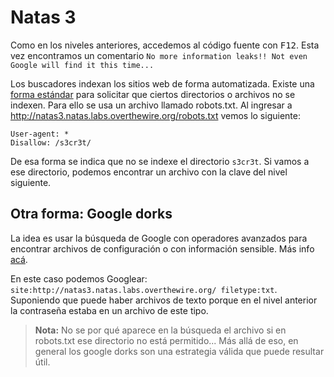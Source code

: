 # Natas 3

Como en los niveles anteriores, accedemos al código fuente con <kbd>F12</kbd>. Esta vez encontramos un comentario `No more information leaks!! Not even Google will find it this time...`

Los buscadores indexan los sitios web de forma automatizada. Existe una [forma estándar](https://en.wikipedia.org/wiki/Robots_exclusion_standard) para solicitar que ciertos directorios o archivos no se indexen. Para ello se usa un archivo llamado robots.txt. Al ingresar a http://natas3.natas.labs.overthewire.org/robots.txt vemos lo siguiente:

```
User-agent: *
Disallow: /s3cr3t/
```

De esa forma se indica que no se indexe el directorio `s3cr3t`. Si vamos a ese directorio, podemos encontrar un archivo con la clave del nivel siguiente.

## Otra forma: Google dorks

La idea es usar la búsqueda de Google con operadores avanzados para encontrar archivos de configuración o con información sensible. Más info [acá](https://en.wikipedia.org/wiki/Google_hacking).

En este caso podemos Googlear: `site:http://natas3.natas.labs.overthewire.org/ filetype:txt`. Suponiendo que puede haber archivos de texto porque en el nivel anterior la contraseña estaba en un archivo de este tipo.

> __Nota:__ No se por qué aparece en la búsqueda el archivo si en robots.txt ese directorio no está permitido... Más allá de eso, en general los google dorks son una estrategia válida que puede resultar útil.
